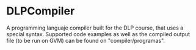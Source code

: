 # DLPCompiler
A programming languaje compiler built for the DLP course, that uses a special syntax.
Supported code examples as well as the compiled output file (to be run on GVM) can be found on "compiler/programas".